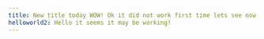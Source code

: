 ```yaml
---
title: New title today WOW! Ok it did not work first time lets see now
helloworld2: Hello it seems it may be working!
---
```

